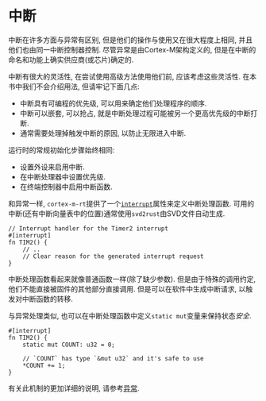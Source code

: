 # 中断

中断在许多方面与异常有区别, 但是他们的操作与使用又在很大程度上相同, 并且他们也由同一中断控制器控制.
尽管异常是由Cortex-M架构定义的, 但是在中断的命名和功能上确实供应商(或芯片)确定的.

中断有很大的灵活性, 在尝试使用高级方法使用他们前, 应该考虑这些灵活性.
在本书中我们不会介绍用法, 但请牢记下面几点:

 - 中断具有可编程的优先级, 可以用来确定他们处理程序的顺序.
 - 中断可以嵌套, 可以抢占, 就是中断处理过程可能被另一个更高优先级的中断打断.
 - 通常需要处理掉触发中断的原因, 以防止无限进入中断.

运行时的常规初始化步骤始终相同:

 - 设置外设来启用中断.
 - 在中断处理器中设置优先级.
 - 在终端控制器中启用中断函数.

和异常一样, `cortex-m-rt`提供了一个[`interrupt`]属性来定义中断处理函数.
可用的中断(还有中断向量表中的位置)通常使用`svd2rust`由SVD文件自动生成.

[`interrupt`]: https://docs.rs/cortex-m-rt-macros/0.1.5/cortex_m_rt_macros/attr.interrupt.html

``` rust,ignore
// Interrupt handler for the Timer2 interrupt
#[interrupt]
fn TIM2() {
    // ..
    // Clear reason for the generated interrupt request
}
```

中断处理函数看起来就像普通函数一样(除了缺少参数).
但是由于特殊的调用约定, 他们不能直接被固件的其他部分直接调用.
但是可以在软件中生成中断请求, 以触发对中断函数的转移.

与异常处理类似, 也可以在中断处理函数中定义`static mut`变量来保持状态*安全*.

``` rust,ignore
#[interrupt]
fn TIM2() {
    static mut COUNT: u32 = 0;

    // `COUNT` has type `&mut u32` and it's safe to use
    *COUNT += 1;
}
```

有关此机制的更加详细的说明, 请参考[异常].

[异常]: ./exceptions.md